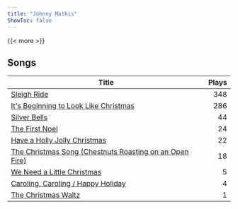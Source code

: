 ```yaml
---
title: "Johnny Mathis"
ShowToc: false
---
```


{{< more >}}

## Songs
Title | Plays 
----- | -----: 
[Sleigh Ride](/songs/sleigh-ride) | 348
[It's Beginning to Look Like Christmas](/songs/its-beginning-to-look-like-christmas) | 286
[Silver Bells](/songs/silver-bells) | 44
[The First Noel](/songs/the-first-noel) | 24
[Have a Holly Jolly Christmas](/songs/have-a-holly-jolly-christmas) | 22
[The Christmas Song (Chestnuts Roasting on an Open Fire)](/songs/the-christmas-song-chestnuts-roasting-on-an-open-fire) | 18
[We Need a Little Christmas](/songs/we-need-a-little-christmas) | 5
[Caroling, Caroling / Happy Holiday](/songs/caroling-caroling-happy-holiday) | 4
[The Christmas Waltz](/songs/the-christmas-waltz) | 1

